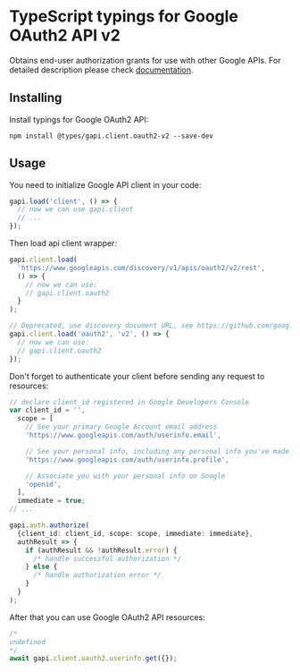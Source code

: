 # TypeScript typings for Google OAuth2 API v2

Obtains end-user authorization grants for use with other Google APIs.
For detailed description please check [documentation](https://developers.google.com/identity/protocols/oauth2/).

## Installing

Install typings for Google OAuth2 API:

```
npm install @types/gapi.client.oauth2-v2 --save-dev
```

## Usage

You need to initialize Google API client in your code:

```typescript
gapi.load('client', () => {
  // now we can use gapi.client
  // ...
});
```

Then load api client wrapper:

```typescript
gapi.client.load(
  'https://www.googleapis.com/discovery/v1/apis/oauth2/v2/rest',
  () => {
    // now we can use:
    // gapi.client.oauth2
  }
);
```

```typescript
// Deprecated, use discovery document URL, see https://github.com/google/google-api-javascript-client/blob/master/docs/reference.md#----gapiclientloadname----version----callback--
gapi.client.load('oauth2', 'v2', () => {
  // now we can use:
  // gapi.client.oauth2
});
```

Don't forget to authenticate your client before sending any request to resources:

```typescript
// declare client_id registered in Google Developers Console
var client_id = '',
  scope = [
    // See your primary Google Account email address
    'https://www.googleapis.com/auth/userinfo.email',

    // See your personal info, including any personal info you've made publicly available
    'https://www.googleapis.com/auth/userinfo.profile',

    // Associate you with your personal info on Google
    'openid',
  ],
  immediate = true;
// ...

gapi.auth.authorize(
  {client_id: client_id, scope: scope, immediate: immediate},
  authResult => {
    if (authResult && !authResult.error) {
      /* handle successful authorization */
    } else {
      /* handle authorization error */
    }
  }
);
```

After that you can use Google OAuth2 API resources: <!-- TODO: make this work for multiple namespaces -->

```typescript
/*
undefined
*/
await gapi.client.oauth2.userinfo.get({});
```

